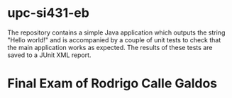 # upc-si431-eb


The repository contains a simple Java application which outputs the string
"Hello world!" and is accompanied by a couple of unit tests to check that the
main application works as expected. The results of these tests are saved to a
JUnit XML report.

# Final Exam of Rodrigo Calle Galdos
